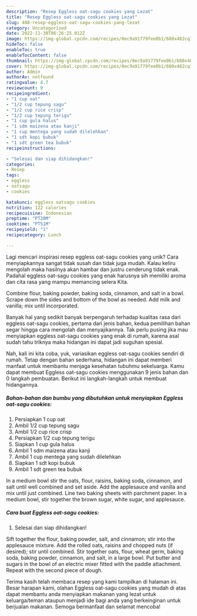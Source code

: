 ```yaml
---
description: "Resep Eggless oat-sagu cookies yang Lezat"
title: "Resep Eggless oat-sagu cookies yang Lezat"
slug: 408-resep-eggless-oat-sagu-cookies-yang-lezat
category: Uncategorized
date: 2022-11-30T06:26:25.012Z
image: https://img-global.cpcdn.com/recipes/0ec9a91779fee0b1/680x482cq70/eggless-oat-sagu-cookies-foto-resep-utama.jpg
hideToc: false
enableToc: true
enableTocContent: false
thumbnail: https://img-global.cpcdn.com/recipes/0ec9a91779fee0b1/680x482cq70/eggless-oat-sagu-cookies-foto-resep-utama.jpg
cover: https://img-global.cpcdn.com/recipes/0ec9a91779fee0b1/680x482cq70/eggless-oat-sagu-cookies-foto-resep-utama.jpg
author: Admin
authorAv: notfound
ratingvalue: 4.7
reviewcount: 9
recipeingredient:
- "1 cup oat"
- "1/2 cup tepung sagu"
- "1/2 cup rice crisp"
- "1/2 cup tepung terigu"
- "1 cup gula halus"
- "1 sdm maizena atau kanji"
- "1 cup mentega yang sudah dilelehkan"
- "1 sdt kopi bubuk"
- "1 sdt green tea bubuk"
recipeinstructions:

- "Selesai dan siap dihidangkan!"
categories:
- Resep
tags:
- eggless
- oatsagu
- cookies

katakunci: eggless oatsagu cookies 
nutrition: 122 calories
recipecuisine: Indonesian
preptime: "PT20M"
cooktime: "PT51M"
recipeyield: "1"
recipecategory: Lunch

---
```





Lagi mencari inspirasi resep eggless oat-sagu cookies yang unik? Cara menyiapkannya sangat tidak susah dan tidak juga mudah. Kalau keliru mengolah maka hasilnya akan hambar dan justru cenderung tidak enak. Padahal eggless oat-sagu cookies yang enak harusnya sih memiliki aroma dan cita rasa yang mampu memancing selera Kita.





Combine flour, baking powder, baking soda, cinnamon, and salt in a bowl. Scrape down the sides and bottom of the bowl as needed. Add milk and vanilla; mix until incorporated.

Banyak hal yang sedikit banyak berpengaruh terhadap kualitas rasa dari eggless oat-sagu cookies, pertama dari jenis bahan, kedua pemilihan bahan segar hingga cara mengolah dan menyajikannya. Tak perlu pusing jika mau menyiapkan eggless oat-sagu cookies yang enak di rumah, karena asal sudah tahu triknya maka hidangan ini dapat jadi suguhan spesial.






Nah, kali ini kita coba, yuk, variasikan eggless oat-sagu cookies sendiri di rumah. Tetap dengan bahan sederhana, hidangan ini dapat memberi manfaat untuk membantu menjaga kesehatan tubuhmu sekeluarga. Kamu dapat membuat Eggless oat-sagu cookies menggunakan 9 jenis bahan dan 0 langkah pembuatan. Berikut ini langkah-langkah untuk membuat hidangannya.

<!--inarticleads1-->

##### Bahan-bahan dan bumbu yang dibutuhkan untuk menyiapkan Eggless oat-sagu cookies:

1. Persiapkan 1 cup oat
1. Ambil 1/2 cup tepung sagu
1. Ambil 1/2 cup rice crisp
1. Persiapkan 1/2 cup tepung terigu
1. Siapkan 1 cup gula halus
1. Ambil 1 sdm maizena atau kanji
1. Ambil 1 cup mentega yang sudah dilelehkan
1. Siapkan 1 sdt kopi bubuk
1. Ambil 1 sdt green tea bubuk


In a medium bowl stir the oats, flour, raisins, baking soda, cinnamon, and salt until well combined and set aside. Add the applesauce and vanilla and mix until just combined. Line two baking sheets with parchment paper. In a medium bowl, stir together the brown sugar, white sugar, and applesauce. 

<!--inarticleads2-->

##### Cara buat Eggless oat-sagu cookies:


1. Selesai dan siap dihidangkan!

Sift together the flour, baking powder, salt, and cinnamon; stir into the applesauce mixture. Add the rolled oats, raisins and chopped nuts (if desired); stir until combined. Stir together oats, flour, wheat germ, baking soda, baking powder, cinnamon, and salt, in a large bowl. Put butter and sugars in the bowl of an electric mixer fitted with the paddle attachment. Repeat with the second piece of dough. 

Terima kasih telah membaca resep yang kami tampilkan di halaman ini. Besar harapan kami, olahan Eggless oat-sagu cookies yang mudah di atas dapat membantu anda menyiapkan makanan yang lezat untuk keluarga/teman ataupun menjadi ide bagi anda yang berkeinginan untuk berjualan makanan. Semoga bermanfaat dan selamat mencoba!
